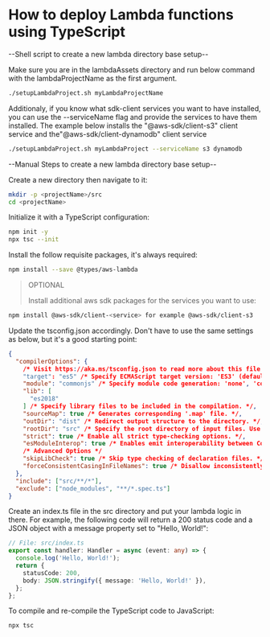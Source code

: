 # How to deploy Lambda functions using TypeScript

--Shell script to create a new lambda directory base setup--

Make sure you are in the lambdaAssets directory and run below command with the lambdaProjectName as the first argument.

```bash
./setupLambdaProject.sh myLambdaProjectName
```

Additionaly, if you know what sdk-client services you want to have installed, you can use the --serviceName flag and provide the services to have them installed. The example below installs the "@aws-sdk/client-s3" client service and the"@aws-sdk/client-dynamodb" client service

```bash
./setupLambdaProject.sh myLambdaProject --serviceName s3 dynamodb
```

--Manual Steps to create a new lambda directory base setup--

Create a new directory then navigate to it:

```bash
mkdir -p <projectName>/src
cd <projectName>
```

Initialize it with a TypeScript configuration:

```bash
npm init -y
npx tsc --init
```

Install the follow requisite packages, it's always required:

```bash
npm install --save @types/aws-lambda
```

> OPTIONAL
>
> Install additional aws sdk packages for the services you want to use:

```bash
npm install @aws-sdk/client-<service> for example @aws-sdk/client-s3
```

Update the tsconfig.json accordingly. Don't have to use the same settings as below, but it's a good starting point:

```json
{
  "compilerOptions": {
    /* Visit https://aka.ms/tsconfig.json to read more about this file */
    "target": "es5" /* Specify ECMAScript target version: 'ES3' (default), 'ES5', 'ES2015', 'ES2016', 'ES2017', 'ES2018', 'ES2019', 'ES2020', 'ES2021', or 'ESNEXT'. */,
    "module": "commonjs" /* Specify module code generation: 'none', 'commonjs', 'amd', 'system', 'umd', 'es2015', 'es2020', or 'ESNext'. */,
    "lib": [
      "es2018"
    ] /* Specify library files to be included in the compilation. */,
    "sourceMap": true /* Generates corresponding '.map' file. */,
    "outDir": "dist" /* Redirect output structure to the directory. */,
    "rootDir": "src" /* Specify the root directory of input files. Use to control the output directory structure with --outDir. */,
    "strict": true /* Enable all strict type-checking options. */,
    "esModuleInterop": true /* Enables emit interoperability between CommonJS and ES Modules via creation of namespace objects for all imports. Implies 'allowSyntheticDefaultImports'. */,
    /* Advanced Options */
    "skipLibCheck": true /* Skip type checking of declaration files. */,
    "forceConsistentCasingInFileNames": true /* Disallow inconsistently-cased references to the same file. */
  },
  "include": ["src/**/*"],
  "exclude": ["node_modules", "**/*.spec.ts"]
}
```

Create an index.ts file in the src directory and put your lambda logic in there. For example, the following code will return a 200 status code and a JSON object with a message property set to "Hello, World!":

```typescript
// File: src/index.ts
export const handler: Handler = async (event: any) => {
  console.log('Hello, World!');
  return {
    statusCode: 200,
    body: JSON.stringify({ message: 'Hello, World!' }),
  };
};
```

To compile and re-compile the TypeScript code to JavaScript:

```bash
npx tsc
```
